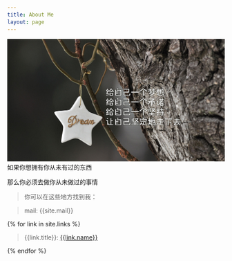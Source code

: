 ```yaml
---
title: About Me
layout: page
---
```

![dream](/media/files/2013/12/09/dream.jpg)
如果你想拥有你从未有过的东西

那么你必须去做你从未做过的事情

> 你可以在这些地方找到我：

> mail: {{site.mail}}

{% for link in site.links %}
> {{link.title}}: [{{link.name}}]({{link.url}} "{{link.desc}}")

{% endfor %}

